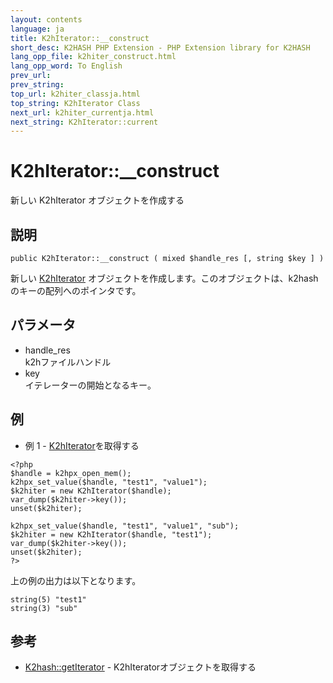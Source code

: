 ```yaml
---
layout: contents
language: ja
title: K2hIterator::__construct
short_desc: K2HASH PHP Extension - PHP Extension library for K2HASH
lang_opp_file: k2hiter_construct.html
lang_opp_word: To English
prev_url: 
prev_string: 
top_url: k2hiter_classja.html
top_string: K2hIterator Class
next_url: k2hiter_currentja.html
next_string: K2hIterator::current
---
```


# K2hIterator::__construct
新しい K2hIterator オブジェクトを作成する

## 説明

```
public K2hIterator::__construct ( mixed $handle_res [, string $key ] )
```

新しい [K2hIterator](k2hiter_classja.html) オブジェクトを作成します。このオブジェクトは、k2hashのキーの配列へのポインタです。 

## パラメータ
- handle_res  
k2hファイルハンドル
- key  
イテレーターの開始となるキー。

## 例
- 例 1 - [K2hIterator](k2hiter_classja.html)を取得する

```
<?php
$handle = k2hpx_open_mem();
k2hpx_set_value($handle, "test1", "value1");
$k2hiter = new K2hIterator($handle);
var_dump($k2hiter->key());
unset($k2hiter);

k2hpx_set_value($handle, "test1", "value1", "sub");
$k2hiter = new K2hIterator($handle, "test1");
var_dump($k2hiter->key());
unset($k2hiter);
?>
```

上の例の出力は以下となります。

```
string(5) "test1"
string(3) "sub"
```


## 参考
- [K2hash::getIterator](k2h_getiteratorja.html) - K2hIteratorオブジェクトを取得する
